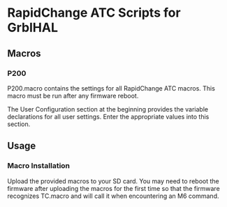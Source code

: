 # RapidChange ATC Scripts for GrblHAL

## Macros

### P200
P200.macro contains the settings for all RapidChange ATC macros. This macro must be run after any firmware
reboot. 

The User Configuration section at the beginning provides the variable declarations for all user settings.
Enter the appropriate values into this section.



## Usage

### Macro Installation
Upload the provided macros to your SD card. You may need to reboot the firmware after uploading 
the macros for the first time so that the firmware recognizes TC.macro and will call it when encountering
an M6 command.